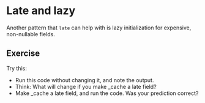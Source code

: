 # Late and lazy
Another pattern that `late` can help with is lazy initialization for expensive,
non-nullable fields. 

## Exercise
Try this:

* Run this code without changing it, and note the output.
* Think: What will change if you make _cache a late field?
* Make _cache a late field, and run the code. Was your prediction correct?
